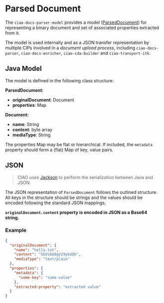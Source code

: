 # Parsed Document

The `ciao-docs-parser-model` provides a model ([ParsedDocument](../ciao-docs-parser-model/src/main/java/uk/nhs/ciao/docs/parser/ParsedDocument.java)) for representing a binary document and set of associated properties extracted from it.

The model is used internally and as a JSON transfer representation by multiple CIPs involved in a *document upload process*, including `ciao-docs-parser`, `ciao-docs-enricher`, `ciao-cda-builder` and `ciao-transport-itk`.

## Java Model

The model is defined in the following class structure:

**ParsedDocument:**
-	**originalDocument**: Document
-	**properties**: Map

**Document:**
-	**name**: String
-	**content**: byte array
-	**mediaType**: String

The properties Map may be flat or hierarchical. If included, the `metadata` property should form a (flat) Map of key, value pairs.

## JSON

> CIAO uses [Jackson](https://github.com/FasterXML/jackson) to perform the serialization between Java and JSON. 

The JSON representation of `ParsedDocument` follows the outlined structure. All keys in the structure should be strings and the values should be encoded following the standard JSON mappings.

**`originalDocument.content` property is encoded in JSON as a Base64 string.**

### Example
```JSON
{
  "originalDocument": {
    "name": "hello.txt",
    "content": "SGVsbG8gV29ybGQh",
    "mediaType": "text/plain"
  },
  "properties": {
    "metadata": {
      "some-key": "some-value"
    },
    "extracted-property": "extracted value"
  }
}
```
